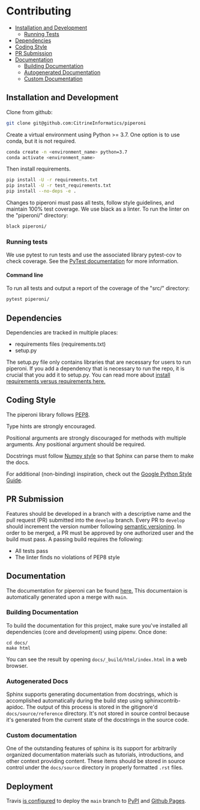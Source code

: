 # Contributing

<!-- TOC -->

- [Installation and Development](#install)
    - [Running Tests](#tests)
- [Dependencies](#dependencies)
- [Coding Style](#codestyle)
- [PR Submission](#pr)
- [Documentation](#documentation)
    - [Building Documentation](#builddocs)
    - [Autogenerated Documentation](#autodocs)
    - [Custom Documentation](#customdocs)


## Installation and Development<a name="install"></a>
Clone from github:
```bash
git clone git@github.com:CitrineInformatics/piperoni
```

Create a virtual environment using Python >= 3.7.
One option is to use conda, but it is not required.

```bash
conda create -n <environment_name> python=3.7
conda activate <environment_name>
```

Then install requirements.

```bash
pip install -U -r requirements.txt
pip install -U -r test_requirements.txt
pip install --no-deps -e .
```

Changes to piperoni must pass all tests, follow style guidelines, and maintain 100% test coverage.
We use black as a linter.
To run the linter on the "piperoni/" directory:
```bash
black piperoni/
```

### Running tests<a name="tests"></a>

We use pytest to run tests and use the associated library pytest-cov to check coverage.
See the [PyTest documentation](https://docs.pytest.org/en/latest/usage.html) for more information.

#### Command line

To run all tests and output a report of the coverage of the "src/" directory:
```bash
pytest piperoni/
```


## Dependencies<a name="dependencies"></a>
Dependencies are tracked in multiple places:
* requirements files (requirements.txt)
* setup.py

The setup.py file only contains libraries that are necessary for users to run piperoni.
If you add a dependency that is necessary to run the repo, it is crucial that you add it to setup.py.
You can read more about [install requirements versus requirements here.](https://packaging.python.org/discussions/install-requires-vs-requirements/)


## Coding Style<a name="codestyle"></a>
The piperoni library follows [PEP8](https://www.python.org/dev/peps/pep-0008/).

Type hints are strongly encouraged.

Positional arguments are strongly discouraged for methods with multiple arguments.
Any positional argument should be required.

Docstrings must follow [Numpy style](https://numpydoc.readthedocs.io/en/latest/format.html) so that Sphinx can parse them to make the docs.

For additional (non-binding) inspiration, check out the [Google Python Style Guide](https://github.com/google/styleguide/blob/gh-pages/pyguide.md).

## PR Submission<a name="pr"></a>
Features should be developed in a branch with a descriptive name and the pull request (PR) submitted into the `develop` branch.
Every PR to `develop` should increment the version number following [semantic versioning](https://semver.org/). 
In order to be merged, a PR must be approved by one authorized user and the build must pass.
A passing build requires the following:
* All tests pass
* The linter finds no violations of PEP8 style

## Documentation<a name="documentation"></a>

The documentation for piperoni can be found [here.](https://citrineinformatics.github.io/piperoni/index.html) This documentaion is automatically generated upon a merge with `main`.

### Building Documentation<a name="builddocs"></a>

To build the documentation for this project, make sure you've installed all dependencies (core
and development) using pipenv. Once done:

```
cd docs/
make html
```

You can see the result by opening `docs/_build/html/index.html` in a web browser.

### Autogenerated Docs<a name="autodocs"></a>

Sphinx supports generating documentation from docstrings, which is accomplished automatically
during the build step using sphinxcontrib-apidoc. The output of this process is stored in the gitignore'd
`docs/source/reference` directory. It's not stored in source control because it's generated from
the current state of the docstrings in the source code.

### Custom documentation<a name="customdocs"></a>

One of the outstanding features of sphinx is its support for arbitrarily organized documentation
materials such as tutorials, introductions, and other context providing content. These items should
be stored in source control under the `docs/source` directory in properly formatted `.rst` files.

## Deployment

Travis [is configured](https://github.com/CitrineInformatics/piperoni/blob/main/.travis.yml)
to deploy the `main` branch to [PyPI](https://pypi.org/project/piperoni/)
and [Github Pages](https://citrineinformatics.github.io/piperoni/index.html).
